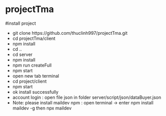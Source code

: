 # projectTma
 #install project
<ul>
  <li> git clone https://github.com/thuclinh997/projectTma.git</li>
  <li> cd projectTma/client</li>
  <li> npm install</li>
  <li> cd ..</li>
  <li> cd server</li>
  <li> npm install</li>
  <li> npm run createFull</li>
  <li> npm start</li>
  <li> open new tab terminal</li>
  <li> cd project/client</li>
  <li>npm start</li>
  <li>ok install successfully</li>
 <li> account login : open file json in folder server/script/json/dataBuyer.json</li>
 
 <li>Note: please install maildev npm : open terminal -> enter npm install maildev -g then npx maildev</li>
</ul>
